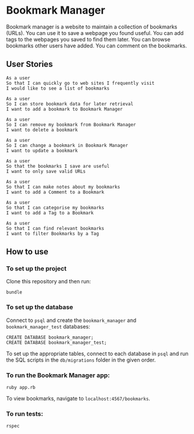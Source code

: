 # Bookmark Manager

Bookmark manager is a website to maintain a collection of bookmarks (URLs). You can use it to save a webpage you found useful. You can add tags to the webpages you saved to find them later. You can browse bookmarks other users have added. You can comment on the bookmarks.

## User Stories

```
As a user
So that I can quickly go to web sites I frequently visit
I would like to see a list of bookmarks

As a user
So I can store bookmark data for later retrieval
I want to add a bookmark to Bookmark Manager

As a user
So I can remove my bookmark from Bookmark Manager
I want to delete a bookmark

As a user
So I can change a bookmark in Bookmark Manager
I want to update a bookmark

As a user
So that the bookmarks I save are useful
I want to only save valid URLs

As a user
So that I can make notes about my bookmarks
I want to add a Comment to a Bookmark

As a user
So that I can categorise my bookmarks
I want to add a Tag to a Bookmark

As a user
So that I can find relevant bookmarks
I want to filter Bookmarks by a Tag
```

## How to use

### To set up the project

Clone this repository and then run:

```
bundle
```

### To set up the database

Connect to `psql` and create the `bookmark_manager` and `bookmark_manager_test` databases:

```
CREATE DATABASE bookmark_manager;
CREATE DATABASE bookmark_manager_test;
```

To set up the appropriate tables, connect to each database in `psql` and run the SQL scripts in the `db/migrations` folder in the given order.

### To run the Bookmark Manager app:

```
ruby app.rb
```

To view bookmarks, navigate to `localhost:4567/bookmarks`.

### To run tests:

```
rspec
```
